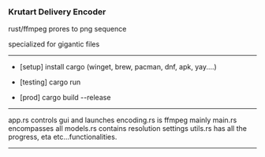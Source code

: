 ### Krutart Delivery Encoder ###

rust/ffmpeg prores to png sequence

specialized for gigantic files
_____

- [setup] install cargo (winget, brew, pacman, dnf, apk, yay....)

- [testing] cargo run

- [prod] cargo build --release
_____

app.rs controls gui and launches
encoding.rs is ffmpeg mainly
main.rs encompasses all
models.rs contains resolution settings
utils.rs has all the progress, eta etc...functionalities.
_____
